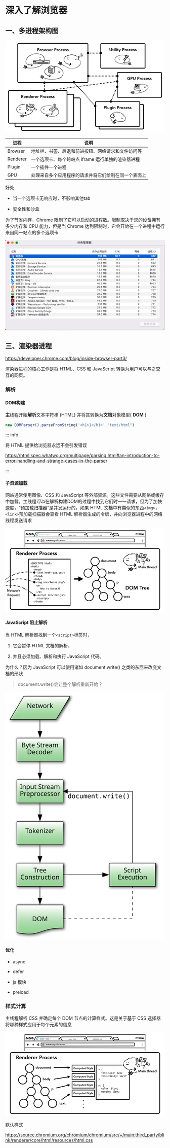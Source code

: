 # 深入了解浏览器

## 一、多进程架构图

![img](./images/JvSL0B5q1DmZAKgRHj42.png)

| 进程     | 说明                                                 |
| -------- | ---------------------------------------------------- |
| Browser  | 地址栏、书签、后退和前进按钮、网络请求和文件访问等   |
| Renderer | 一个选项卡、每个跨站点 iframe 运行单独的渲染器进程   |
| Plugin   | 一个插件一个进程                                     |
| GPU      | 处理来自多个应用程序的请求并将它们绘制在同一个表面上 |

好处

- 当一个选项卡无响应时，不影响其他tab

- 安全性和沙盒

为了节省内存，Chrome 限制了它可以启动的进程数。限制取决于您的设备拥有多少内存和 CPU 能力，但是当 Chrome 达到限制时，它会开始在一个进程中运行来自同一站点的多个选项卡

![img](./images/browser-process.jpg)

## 三、渲染器进程

<https://developer.chrome.com/blog/inside-browser-part3/>

渲染器进程的核心工作是将 HTML、CSS 和 JavaScript 转换为用户可以与之交互的网页。

### 解析

#### DOM构建

**主**线程开始**解析**文本字符串 (HTML) 并将其转换为**文档**对象模型( **DOM** )

```js
new DOMParser().parseFromString('<h1>1</h1>',"text/html")
```

::: info

将 HTML 提供给浏览器永远不会引发错误

<https://html.spec.whatwg.org/multipage/parsing.html#an-introduction-to-error-handling-and-strange-cases-in-the-parser>

:::

#### 子资源加载

网站通常使用图像、CSS 和 JavaScript 等外部资源。这些文件需要从网络或缓存中加载。主线程*可以*在解析构建DOM的过程中找到它们时一一请求，但为了加快速度，“预加载扫描器”是并发运行的。如果 HTML 文档中有类似的东西`<img>`，`<link>`预加载扫描器会查看 HTML 解析器生成的令牌，并向浏览器进程中的网络线程发送请求

![img](./images/qmuN5aduuEit6SZfwVOi.png)

#### JavaScript 阻止解析

当 HTML 解析器找到一个`<script>`标签时，

1. 它会暂停 HTML 文档的解析，

2. 并且必须加载、解析和执行 JavaScript 代码。

为什么？因为 JavaScript 可以使用诸如 document.write() 之类的东西来改变文档的形状

> document.write()会让整个解析重新开始？

![img](./images/parsing-model-overview.svg)

#### 优化

- async

- defer
- js 模块
- preload

### 样式计算

主线程解析 CSS 并确定每个 DOM 节点的计算样式。这是关于基于 CSS 选择器将哪种样式应用于每个元素的信息

![img](./images/hGqtsAuYpEYX4emJd5Jw.png)

默认样式

<https://source.chromium.org/chromium/chromium/src/+/main:third_party/blink/renderer/core/html/resources/html.css>
